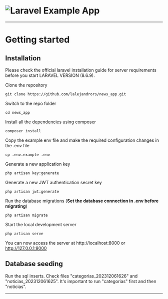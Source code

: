 # ![Laravel Example App](logo.png)

----------

# Getting started

## Installation

Please check the official laravel installation guide for server requirements before you start LARAVEL VERSION (8.6.9).

Clone the repository

    git clone https://github.com/lalejandrors/news_app.git

Switch to the repo folder

    cd news_app

Install all the dependencies using composer

    composer install

Copy the example env file and make the required configuration changes in the .env file

    cp .env.example .env

Generate a new application key

    php artisan key:generate

Generate a new JWT authentication secret key

    php artisan jwt:generate

Run the database migrations (**Set the database connection in .env before migrating**)

    php artisan migrate

Start the local development server

    php artisan serve

You can now access the server at http://localhost:8000 or http://127.0.0.1:8000

## Database seeding

Run the sql inserts. Check files "categorias_202312061626" and "noticias_202312061625". It's important to run "categorias" first and then "noticias".

----------